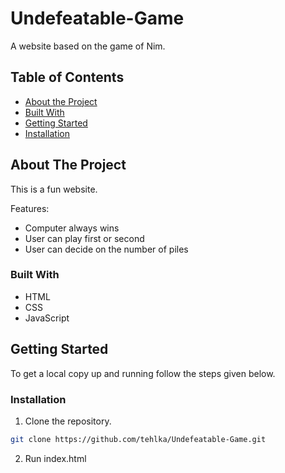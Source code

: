 # Undefeatable-Game
A website based on the game of Nim.
<!-- TABLE OF CONTENTS -->
## Table of Contents

* [About the Project](#about-the-project)
* [Built With](#built-with)
* [Getting Started](#getting-started)
* [Installation](#installation)
 



<!-- ABOUT THE PROJECT -->
## About The Project
This is a fun website.

Features:
* Computer always wins
* User can play first or second
* User can decide on the number of piles


### Built With

* HTML
* CSS
* JavaScript



<!-- GETTING STARTED -->
## Getting Started

To get a local copy up and running follow the steps given below.


### Installation

1. Clone the repository.
```sh
git clone https://github.com/tehlka/Undefeatable-Game.git
```
2. Run index.html



